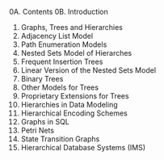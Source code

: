0A. Contents
0B. Introduction
01. Graphs, Trees and Hierarchies
02. Adjacency List Model
03. Path Enumeration Models
04. Nested Sets Model of Hierarches
05. Frequent Insertion Trees
06. Linear Version of the Nested Sets Model
07. Binary Trees
08. Other Models for Trees
09. Proprietary Extensions for Trees
10. Hierarchies in Data Modeling
11. Hierarchical Encoding Schemes
12. Graphs in SQL
13. Petri Nets
14. State Transition Graphs
15. Hierarchical Database Systems (IMS)
